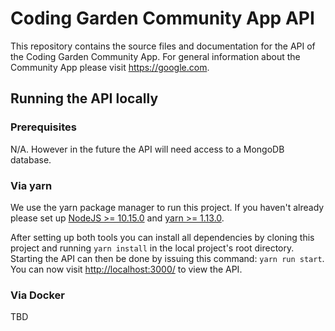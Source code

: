 # Coding Garden Community App API

This repository contains the source files and documentation for the API of the
Coding Garden Community App. For general information about the Community App
please visit <https://google.com>.

## Running the API locally

### Prerequisites

N/A. However in the future the API will need access to a MongoDB database.

### Via yarn

We use the yarn package manager to run this project. If you haven't already
please set up [NodeJS >= 10.15.0](https://nodejs.org/en/download/) and [yarn >=
1.13.0](https://yarnpkg.com/en/docs/install).

After setting up both tools you can install all dependencies by cloning this
project and running `yarn install` in the local project's root directory.
Starting the API can then be done by issuing this command: `yarn run start`. You
can now visit <http://localhost:3000/> to view the API.

### Via Docker

TBD

